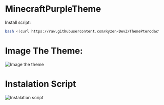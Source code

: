 # MinecraftPurpleTheme

Install script:
```sh
bash <(curl https://raw.githubusercontent.com/Ryzen-DevZ/ThemePterodactyl/main/install.sh)
```

# Image The Theme:
![Image the theme](https://i.postimg.cc/FKvFTDnS/01-SAD-Tv-T.png "Image the theme")
# Instalation Script
![Instalation script](https://i.imgur.com/8hFZG5b.png "Instalation script")
